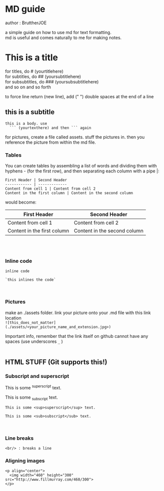 # MD guide
author : BruttherJOE

a simple guide on how to use md for text formatting.  
md is useful and comes naturally to me for making notes.

# This is a title

for titles, do # (yourtitlehere)  
for subtitles, do ## (yoursubtitlehere)  
for subsubtitles, do ### (yoursubsubtitlehere)  
and so on and so forth  
  
to force line return (new line), add ("  ") double spaces at the end of a line
## this is a subtitle

```
this is a body. use 
  ``` (yourtexthere) and then ``` again

```
for pictures, create a file called assets. stuff the pictures in. then you reference the picture from within the md file.

### Tables

You can create tables by assembling a list of words and dividing them with hyphens - (for the first row), and then separating each column with a pipe |:

```
First Header | Second Header
------------ | -------------
Content from cell 1 | Content from cell 2
Content in the first column | Content in the second column

```

would become:

First Header | Second Header
------------ | -------------
Content from cell 1 | Content from cell 2
Content in the first column | Content in the second column
<br/>
<br/>

### Inline code

`inline code`


```
`this inlines the code`
```
<br/>

### Pictures
make an ./assets folder. link your picture onto your .md file with this link location  
`![this_does_not_matter](./assets/<your_picture_name_and_extension.jpg>)`

Important info, remember that the link itself on github cannot have any spaces (use underscores `_` )
<br/>
<br/>
## HTML STUFF (Git supports this!)
### Subscript and superscript
This is some <sup>superscript</sup> text.

This is some <sub>subscript</sub> text.
```
This is some <sup>superscript</sup> text.

This is some <sub>subscript</sub> text.
```
<br/>

### Line breaks
```
<br/> : breaks a line
```
### Aligning images
```
<p align="center">
  <img width="460" height="300" src="http://www.fillmurray.com/460/300">
</p>
```
